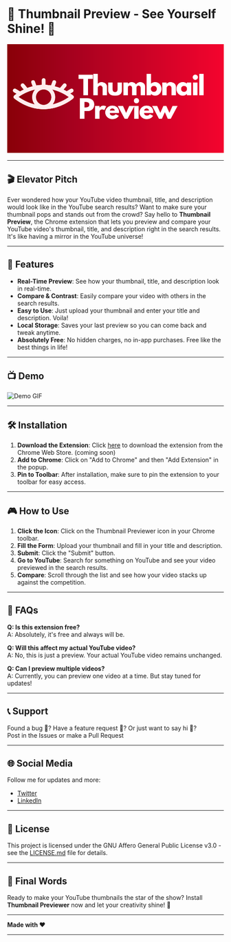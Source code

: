 # 🌟 Thumbnail Preview - See Yourself Shine! 🌟

![Thumbnail Previewer Logo](./assets/logo.png)

---

## 🎬 Elevator Pitch

Ever wondered how your YouTube video thumbnail, title, and description would look like in the YouTube search results? Want to make sure your thumbnail pops and stands out from the crowd? Say hello to **Thumbnail Preview**, the Chrome extension that lets you preview and compare your YouTube video's thumbnail, title, and description right in the search results. It's like having a mirror in the YouTube universe!

---

## 🎥 Features

- **Real-Time Preview**: See how your thumbnail, title, and description look in real-time.
- **Compare & Contrast**: Easily compare your video with others in the search results.
- **Easy to Use**: Just upload your thumbnail and enter your title and description. Voila!
- **Local Storage**: Saves your last preview so you can come back and tweak anytime.
- **Absolutely Free**: No hidden charges, no in-app purchases. Free like the best things in life!

---

## 📺 Demo

![Demo GIF](./assets/demo.gif)

---

## 🛠️ Installation

1. **Download the Extension**: Click [here](#) to download the extension from the Chrome Web Store. (coming soon)
2. **Add to Chrome**: Click on "Add to Chrome" and then "Add Extension" in the popup.
3. **Pin to Toolbar**: After installation, make sure to pin the extension to your toolbar for easy access.

---

## 🎮 How to Use

1. **Click the Icon**: Click on the Thumbnail Previewer icon in your Chrome toolbar.
2. **Fill the Form**: Upload your thumbnail and fill in your title and description.
3. **Submit**: Click the "Submit" button.
4. **Go to YouTube**: Search for something on YouTube and see your video previewed in the search results.
5. **Compare**: Scroll through the list and see how your video stacks up against the competition.

---

## 📝 FAQs

**Q: Is this extension free?**  
A: Absolutely, it's free and always will be.

**Q: Will this affect my actual YouTube video?**  
A: No, this is just a preview. Your actual YouTube video remains unchanged.

**Q: Can I preview multiple videos?**  
A: Currently, you can preview one video at a time. But stay tuned for updates!

---

## 📞 Support

Found a bug 🐞? Have a feature request 🌈? Or just want to say hi 👋?  
Post in the Issues or make a Pull Request

---

## 🌐 Social Media

Follow me for updates and more:

- [Twitter](https://twitter.com/rjburkejr)
- [LinkedIn](https://www.linkedin.com/in/roland-b-76a94a160/)

---

## 📜 License

This project is licensed under the GNU Affero General Public License v3.0 - see the [LICENSE.md](LICENSE.md) file for details.

---

## 🎉 Final Words

Ready to make your YouTube thumbnails the star of the show? Install **Thumbnail Previewer** now and let your creativity shine! 🌟

---

**Made with ❤️**

---
